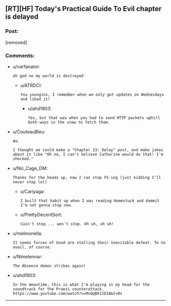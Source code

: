 ## [RT][HF] Today's Practical Guide To Evil chapter is delayed

### Post:

[removed]

### Comments:

- u/narfanator:
  ```
  oh god no my world is destroyed
  ```

  - u/ATRDCI:
    ```
    You youngins, I remember when we only got updates on Wednesdays and liked it!
    ```

    - u/ahd1903:
      ```
      Yes, but that was when you had to send HTTP packets uphill both ways in the snow to fetch them.
      ```

- u/CouteauBleu:
  ```
  Aw.

  I thought we could make a "Chapter 23: Delay" post, and make jokes about it like "Oh no, I can't believe Catherine would do that! I'm shocked."
  ```

- u/Nic_Cage_DM:
  ```
  Thanks for the heads up, now I can stop F5-ing (just kidding I'll never stop lol)
  ```

  - u/Cariyaga:
    ```
    I built that habit up when I was reading Homestuck and dammit I'm not gonna stop now.
    ```

  - u/PrettyDecentSort:
    ```
    Cain't stop.... won't stop. Uh uh, uh uh!
    ```

- u/melmonella:
  ```
  It seems forces of Good are stalling their inevitable defeat. To no avail, of course.
  ```

- u/Nimelennar:
  ```
  The Absence demon strikes again!
  ```

- u/ahd1903:
  ```
  In the meantime, this is what I'm playing in my head for the soundtrack for the Praesi counterattack. https://www.youtube.com/watch?v=MvQqBk12EIA&t=0s
  ```

---

